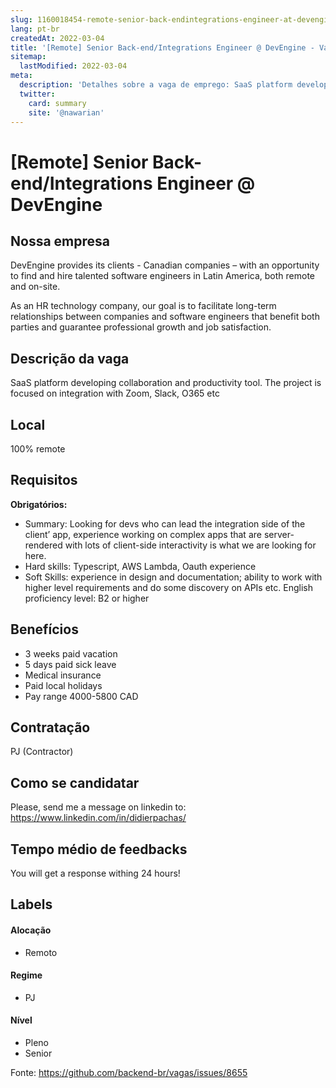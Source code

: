 ```yaml
---
slug: 1160018454-remote-senior-back-endintegrations-engineer-at-devengine
lang: pt-br
createdAt: 2022-03-04
title: '[Remote] Senior Back-end/Integrations Engineer @ DevEngine - Vaga de Emprego'
sitemap:
  lastModified: 2022-03-04
meta:
  description: 'Detalhes sobre a vaga de emprego: SaaS platform developing collaboration and productivity tool. The project is focused on integration with Zoom, Slack, O365 etc'
  twitter:
    card: summary
    site: '@nawarian'
---
```


# [Remote] Senior Back-end/Integrations Engineer @ DevEngine

## Nossa empresa

DevEngine provides its clients - Canadian companies – with an opportunity to find and hire talented software engineers in Latin America, both remote and on-site.

As an HR technology company, our goal is to facilitate long-term relationships between companies and software engineers that benefit both parties and guarantee professional growth and job satisfaction.

## Descrição da vaga

SaaS platform developing collaboration and productivity tool. The project is focused on integration with Zoom, Slack, O365 etc

## Local

100% remote

## Requisitos

**Obrigatórios:**

- Summary: Looking for devs who can lead the integration side of the client’ app, experience working on complex apps that are server-rendered with lots of client-side interactivity is what we are looking for here.
- Hard skills: Typescript, AWS Lambda, Oauth experience 
- Soft Skills: experience in design and documentation; ability to work with higher level requirements and do some discovery on APIs etc.
English proficiency level: B2 or higher

## Benefícios

- 3 weeks paid vacation
- 5 days paid sick leave
- Medical insurance
- Paid local holidays
- Pay range 4000-5800 CAD

## Contratação

PJ (Contractor)

## Como se candidatar

Please, send me a message on linkedin to: https://www.linkedin.com/in/didierpachas/

## Tempo médio de feedbacks

You will get a response withing 24 hours!


## Labels
<!-- retire os labels que não fazem sentido à vaga -->

#### Alocação
- Remoto

#### Regime
- PJ

#### Nível
- Pleno
- Senior





Fonte: https://github.com/backend-br/vagas/issues/8655